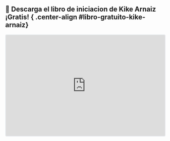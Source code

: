 ## :book: Descarga el libro de iniciacion de Kike Arnaiz ¡Gratis! { .center-align #libro-gratuito-kike-arnaiz}


<iframe src="https://embeds.beehiiv.com/d19ba7eb-dad3-415b-8532-31f26bf3bb30" data-test-id="beehiiv-embed" width="100%" height="320" frameborder="0" scrolling="no" style="border-radius: 4px; border: 2px solid #e5e7eb; margin: 0; background-color: transparent;"></iframe>
